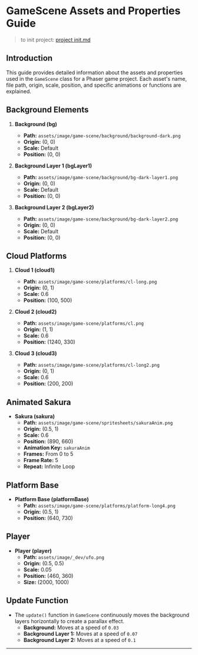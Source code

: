 # GameScene Assets and Properties Guide
> to init project: [project init.md](/project%20init.md)

## Introduction
This guide provides detailed information about the assets and properties used in the `GameScene` class for a Phaser game project. Each asset's name, file path, origin, scale, position, and specific animations or functions are explained.

## Background Elements
1. **Background (bg)**
   - **Path:** `assets/image/game-scene/background/background-dark.png`
   - **Origin:** (0, 0)
   - **Scale:** Default
   - **Position:** (0, 0)

2. **Background Layer 1 (bgLayer1)**
   - **Path:** `assets/image/game-scene/background/bg-dark-layer1.png`
   - **Origin:** (0, 0)
   - **Scale:** Default
   - **Position:** (0, 0)

3. **Background Layer 2 (bgLayer2)**
   - **Path:** `assets/image/game-scene/background/bg-dark-layer2.png`
   - **Origin:** (0, 0)
   - **Scale:** Default
   - **Position:** (0, 0)

## Cloud Platforms
1. **Cloud 1 (cloud1)**
   - **Path:** `assets/image/game-scene/platforms/cl-long.png`
   - **Origin:** (0, 1)
   - **Scale:** 0.6
   - **Position:** (100, 500)

2. **Cloud 2 (cloud2)**
   - **Path:** `assets/image/game-scene/platforms/cl.png`
   - **Origin:** (1, 1)
   - **Scale:** 0.6
   - **Position:** (1240, 330)

3. **Cloud 3 (cloud3)**
   - **Path:** `assets/image/game-scene/platforms/cl-long2.png`
   - **Origin:** (0, 1)
   - **Scale:** 0.6
   - **Position:** (200, 200)

## Animated Sakura
- **Sakura (sakura)**
  - **Path:** `assets/image/game-scene/spritesheets/sakuraAnim.png`
  - **Origin:** (0.5, 1)
  - **Scale:** 0.6
  - **Position:** (890, 660)
  - **Animation Key:** `sakuraAnim`
  - **Frames:** From 0 to 5
  - **Frame Rate:** 5
  - **Repeat:** Infinite Loop

## Platform Base
- **Platform Base (platformBase)**
  - **Path:** `assets/image/game-scene/platforms/platform-long4.png`
  - **Origin:** (0.5, 1)
  - **Position:** (640, 730)

## Player
- **Player (player)**
  - **Path:** `assets/image/_dev/ufo.png`
  - **Origin:** (0.5, 0.5)
  - **Scale:** 0.05
  - **Position:** (460, 360)
  - **Size:** (2000, 1000)

## Update Function
- The `update()` function in `GameScene` continuously moves the background layers horizontally to create a parallax effect.
  - **Background:** Moves at a speed of `0.03`
  - **Background Layer 1:** Moves at a speed of `0.07`
  - **Background Layer 2:** Moves at a speed of `0.1`

---

